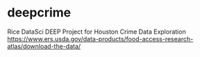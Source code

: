 # deepcrime
Rice DataSci DEEP Project for Houston Crime Data Exploration
https://www.ers.usda.gov/data-products/food-access-research-atlas/download-the-data/
